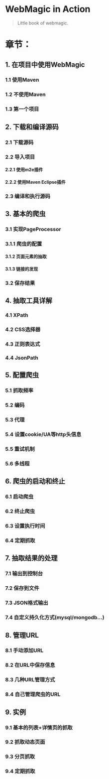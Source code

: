 WebMagic in Action
==================

>Little book of webmagic.

# 章节：

## 1. 在项目中使用WebMagic

### 1.1 使用Maven

### 1.2 不使用Maven

### 1.3 第一个项目

## 2. 下载和编译源码

### 2.1 下载源码

### 2.2 导入项目

#### 2.2.1 使用m2e插件

#### 2.2.2 使用Maven Eclipse插件

### 2.3 编译和执行源码

## 3. 基本的爬虫

### 3.1 实现PageProcessor

### 3.1.1 爬虫的配置

#### 3.1.2 页面元素的抽取

#### 3.1.3 链接的发现

### 3.2 保存结果

## 4. 抽取工具详解

### 4.1 XPath

### 4.2 CSS选择器

### 4.3 正则表达式

### 4.4 JsonPath

## 5. 配置爬虫

### 5.1 抓取频率

### 5.2 编码

### 5.3 代理

### 5.4 设置cookie/UA等http头信息

### 5.5 重试机制

### 5.6 多线程

## 6. 爬虫的启动和终止

### 6.1 启动爬虫

### 6.2 终止爬虫

### 6.3 设置执行时间

### 6.4 定期抓取

## 7. 抽取结果的处理

### 7.1 输出到控制台

### 7.2 保存到文件

### 7.3 JSON格式输出

### 7.4 自定义持久化方式(mysql/mongodb…)

## 8. 管理URL

### 8.1 手动添加URL

### 8.2 在URL中保存信息

### 8.3 几种URL管理方式

### 8.4 自己管理爬虫的URL

## 9. 实例

### 9.1 基本的列表+详情页的抓取

### 9.2 抓取动态页面

### 9.3 分页抓取

### 9.4 定期抓取